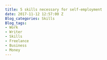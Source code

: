 ```yaml
---
title: 5 skills necessary for self-employment
date: 2017-11-12 12:57:00 Z
Blog_categories: Skills
Blog_tags:
- Work
- Writer
- Skills
- Freelance
- Business
- Money
---
```


